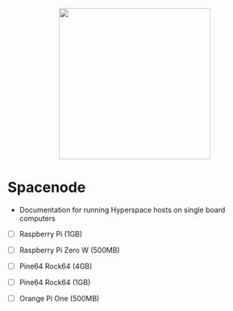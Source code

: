 <p align="center">
  <img src="https://i.imgur.com/u02fEDN.png" width="300" height="300" />
</p>

# Spacenode

* Documentation for running Hyperspace hosts on single board computers

* [ ] Raspberry Pi (1GB)
* [ ] Raspberry Pi Zero W (500MB)
* [ ] Pine64 Rock64 (4GB)
* [ ] Pine64 Rock64 (1GB)
* [ ] Orange Pi One (500MB)


